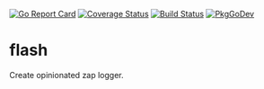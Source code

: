 [![Go Report Card](https://goreportcard.com/badge/github.com/postfinance/flash)](https://goreportcard.com/report/github.com/postfinance/flash)
[![Coverage Status](https://coveralls.io/repos/github/postfinance/flash/badge.svg?branch=main)](https://coveralls.io/github/postfinance/flash?branch=main)
[![Build Status](https://github.com/postfinance/flash/workflows/build/badge.svg)](https://github.com/postfinance/flash/actions)
[![PkgGoDev](https://pkg.go.dev/badge/github.com/postfinance/flash)](https://pkg.go.dev/github.com/postfinance/flash)
# flash
Create opinionated zap logger.
